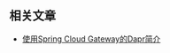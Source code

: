 ## 相关文章

+ [使用Spring Cloud Gateway的Dapr简介](http://tu-yucheng.github.io/springcloud/2023/05/13/dapr-spring-cloud-gateway.html)